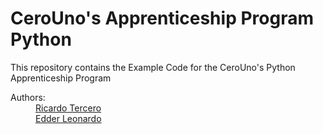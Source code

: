 # CeroUno's Apprenticeship Program Python
This repository contains the Example Code for the CeroUno's Python Apprenticeship Program 


<p>
    <dl>
        <dt>
            Authors:
        </dt>
        <dd>
            <a href="https://github.com/R3SWebDevelopment" target="_blank">
                Ricardo Tercero
            </a>
        </dd>
        <dd>
            <a href="https://github.com/edderleonardo" target="_blank">
                Edder Leonardo
            </a>
        </dd>
    </dl>
</p>

